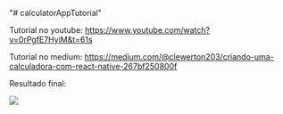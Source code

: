 "# calculatorAppTutorial" 

Tutorial no youtube: https://www.youtube.com/watch?v=0rPgfE7HyiM&t=61s

Tutorial no medium: https://medium.com/@clewerton203/criando-uma-calculadora-com-react-native-267bf250800f

Resultado final: 

<img src="https://user-images.githubusercontent.com/48888681/87255134-9096e700-c45e-11ea-8291-1652fc2886ce.jpg" >

